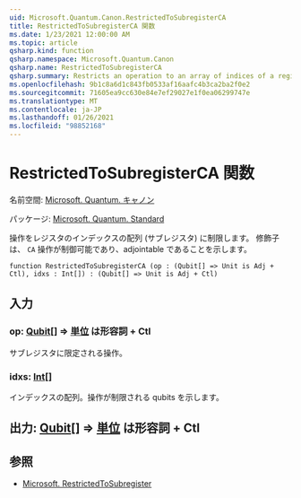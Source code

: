 ```yaml
---
uid: Microsoft.Quantum.Canon.RestrictedToSubregisterCA
title: RestrictedToSubregisterCA 関数
ms.date: 1/23/2021 12:00:00 AM
ms.topic: article
qsharp.kind: function
qsharp.namespace: Microsoft.Quantum.Canon
qsharp.name: RestrictedToSubregisterCA
qsharp.summary: Restricts an operation to an array of indices of a register, i.e., a subregister. The modifier `CA` indicates that the operation is controllable and adjointable.
ms.openlocfilehash: 9b1c8a6d1c843fb0533af16aafc4b3ca2ba2f0e2
ms.sourcegitcommit: 71605ea9cc630e84e7ef29027e1f0ea06299747e
ms.translationtype: MT
ms.contentlocale: ja-JP
ms.lasthandoff: 01/26/2021
ms.locfileid: "98852168"
---
```

# <a name="restrictedtosubregisterca-function"></a>RestrictedToSubregisterCA 関数

名前空間: [Microsoft. Quantum. キャノン](xref:Microsoft.Quantum.Canon)

パッケージ: [Microsoft. Quantum. Standard](https://nuget.org/packages/Microsoft.Quantum.Standard)


操作をレジスタのインデックスの配列 (サブレジスタ) に制限します。
修飾子は、 `CA` 操作が制御可能であり、adjointable であることを示します。

```qsharp
function RestrictedToSubregisterCA (op : (Qubit[] => Unit is Adj + Ctl), idxs : Int[]) : (Qubit[] => Unit is Adj + Ctl)
```


## <a name="input"></a>入力

### <a name="op--qubit--unit--is-adj--ctl"></a>op: [Qubit](xref:microsoft.quantum.lang-ref.qubit)[] => [単位](xref:microsoft.quantum.lang-ref.unit)  は形容詞 + Ctl

サブレジスタに限定される操作。


### <a name="idxs--int"></a>idxs: [Int](xref:microsoft.quantum.lang-ref.int)[]

インデックスの配列。操作が制限される qubits を示します。



## <a name="output--qubit--unit--is-adj--ctl"></a>出力: [Qubit](xref:microsoft.quantum.lang-ref.qubit)[] => [単位](xref:microsoft.quantum.lang-ref.unit)  は形容詞 + Ctl



## <a name="see-also"></a>参照

- [Microsoft. RestrictedToSubregister](xref:Microsoft.Quantum.Canon.RestrictedToSubregister)